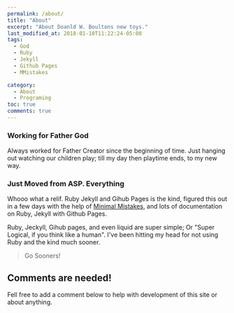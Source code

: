 ```yaml
---
permalink: /about/
title: "About"
excerpt: "About Doanld W. Boultons new toys."
last_modified_at: 2018-01-10T11:22:24-05:00
tags: 
  - God
  - Ruby
  - Jekyll
  - Github Pages
  - MMistakes

category:
  - About
  - Programing
toc: true
comments: true
---
```

### Working for Father God
Always worked for Father Creator since the beginning of time. Just hanging out watching our children play; till my day then playtime ends, to my new way.
### Just Moved from ASP. Everything
Whooo what a relif. Ruby Jekyll and Gihub Pages is the kind, figured this out in a few days with the help of [Minimal Mistakes](https://mmistakes.github.io/minimal-mistakes/), and lots of documentation on Ruby, Jekyll with Github Pages.

Ruby, Jeckyll, Gihub pages, and even liquid are super simple; Or "Super Logical, if you think like a human". I've been hitting my head for not using Ruby and the kind much sooner.
> Go Sooners!

## Comments are needed!
Fell free to add a comment below to help with development of this site or about anything.


